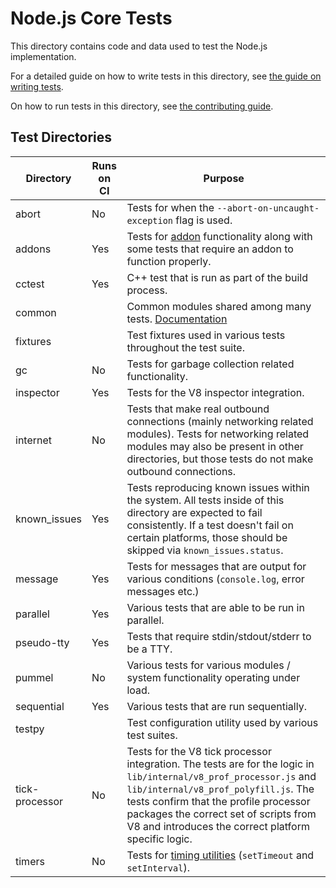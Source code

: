 # Node.js Core Tests

This directory contains code and data used to test the Node.js implementation.

For a detailed guide on how to write tests in this
directory, see [the guide on writing tests](../doc/guides/writing-tests.md).

On how to run tests in this directory, see
[the contributing guide](../CONTRIBUTING.md#step-6-test).

## Test Directories

|Directory          |Runs on CI     |Purpose        |
|-------------------|---------------|---------------|
|abort              |No             |Tests for when the  ``` --abort-on-uncaught-exception ``` flag is used.|
|addons             |Yes            |Tests for [addon](https://nodejs.org/api/addons.html) functionality along with some tests that require an addon to function  properly.|
|cctest             |Yes            |C++ test that is run as part of the build process.|
|common             |               |Common modules shared among many tests. [Documentation](./common/README.md)|
|fixtures           |               |Test fixtures used in various tests throughout the test suite.|
|gc                 |No             |Tests for garbage collection related functionality.|
|inspector          |Yes            |Tests for the V8 inspector integration.|
|internet           |No             |Tests that make real outbound connections (mainly networking related modules). Tests for networking related modules may also be present in        other directories, but those tests do not make outbound connections.|
|known_issues       |Yes            |Tests reproducing known issues within the system. All tests inside of this directory are expected to fail consistently. If a test doesn't fail on certain platforms, those should be skipped via `known_issues.status`.|
|message            |Yes            |Tests for messages that are output for various conditions (```console.log```, error messages etc.)|
|parallel           |Yes            |Various tests that are able to be run in parallel.|
|pseudo-tty         |Yes            |Tests that require stdin/stdout/stderr to be a TTY.|
|pummel             |No             |Various tests for various modules / system functionality operating under load.|
|sequential         |Yes            |Various tests that are run sequentially.|
|testpy             |               |Test configuration utility used by various test suites.|
|tick-processor     |No             |Tests for the V8 tick processor integration. The tests are for the logic in ```lib/internal/v8_prof_processor.js``` and  ```lib/internal/v8_prof_polyfill.js```. The tests confirm that the profile processor packages the correct set of scripts from V8 and introduces the correct platform specific logic.|
|timers             |No             |Tests for [timing utilities](https://nodejs.org/api/timers.html) (```setTimeout``` and ```setInterval```).|
